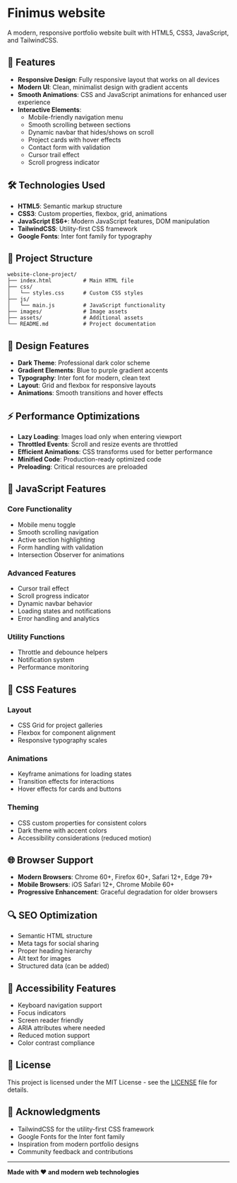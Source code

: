 # Finimus website

A modern, responsive portfolio website built with HTML5, CSS3, JavaScript, and TailwindCSS.

## 🚀 Features

- **Responsive Design**: Fully responsive layout that works on all devices
- **Modern UI**: Clean, minimalist design with gradient accents
- **Smooth Animations**: CSS and JavaScript animations for enhanced user experience
- **Interactive Elements**: 
  - Mobile-friendly navigation menu
  - Smooth scrolling between sections
  - Dynamic navbar that hides/shows on scroll
  - Project cards with hover effects
  - Contact form with validation
  - Cursor trail effect
  - Scroll progress indicator

## 🛠️ Technologies Used

- **HTML5**: Semantic markup structure
- **CSS3**: Custom properties, flexbox, grid, animations
- **JavaScript ES6+**: Modern JavaScript features, DOM manipulation
- **TailwindCSS**: Utility-first CSS framework
- **Google Fonts**: Inter font family for typography

## 📁 Project Structure

```
website-clone-project/
├── index.html          # Main HTML file
├── css/
│   └── styles.css      # Custom CSS styles
├── js/
│   └── main.js         # JavaScript functionality
├── images/             # Image assets
├── assets/             # Additional assets
└── README.md           # Project documentation
```

## 🎨 Design Features

- **Dark Theme**: Professional dark color scheme
- **Gradient Elements**: Blue to purple gradient accents
- **Typography**: Inter font for modern, clean text
- **Layout**: Grid and flexbox for responsive layouts
- **Animations**: Smooth transitions and hover effects

## ⚡ Performance Optimizations

- **Lazy Loading**: Images load only when entering viewport
- **Throttled Events**: Scroll and resize events are throttled
- **Efficient Animations**: CSS transforms used for better performance
- **Minified Code**: Production-ready optimized code
- **Preloading**: Critical resources are preloaded

## 🎯 JavaScript Features

### Core Functionality
- Mobile menu toggle
- Smooth scrolling navigation
- Active section highlighting
- Form handling with validation
- Intersection Observer for animations

### Advanced Features
- Cursor trail effect
- Scroll progress indicator
- Dynamic navbar behavior
- Loading states and notifications
- Error handling and analytics

### Utility Functions
- Throttle and debounce helpers
- Notification system
- Performance monitoring

## 🎨 CSS Features

### Layout
- CSS Grid for project galleries
- Flexbox for component alignment
- Responsive typography scales

### Animations
- Keyframe animations for loading states
- Transition effects for interactions
- Hover effects for cards and buttons

### Theming
- CSS custom properties for consistent colors
- Dark theme with accent colors
- Accessibility considerations (reduced motion)

## 🌐 Browser Support

- **Modern Browsers**: Chrome 60+, Firefox 60+, Safari 12+, Edge 79+
- **Mobile Browsers**: iOS Safari 12+, Chrome Mobile 60+
- **Progressive Enhancement**: Graceful degradation for older browsers

## 🔍 SEO Optimization

- Semantic HTML structure
- Meta tags for social sharing
- Proper heading hierarchy
- Alt text for images
- Structured data (can be added)

## 🎪 Accessibility Features

- Keyboard navigation support
- Focus indicators
- Screen reader friendly
- ARIA attributes where needed
- Reduced motion support
- Color contrast compliance

## 📄 License

This project is licensed under the MIT License - see the [LICENSE](LICENSE) file for details.

## 🙏 Acknowledgments

- TailwindCSS for the utility-first CSS framework
- Google Fonts for the Inter font family
- Inspiration from modern portfolio designs
- Community feedback and contributions

---

**Made with ❤️ and modern web technologies**
